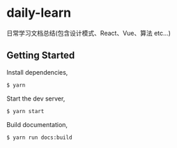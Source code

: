 # daily-learn

日常学习文档总结(包含设计模式、React、Vue、算法 etc...)

## Getting Started

Install dependencies,

```bash
$ yarn
```

Start the dev server,

```bash
$ yarn start
```

Build documentation,

```bash
$ yarn run docs:build
```


